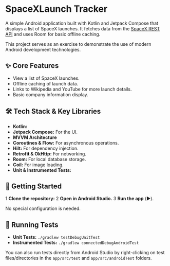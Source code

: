 # SpaceXLaunch Tracker

A simple Android application built with Kotlin and Jetpack Compose that displays a list of SpaceX launches.
It fetches data from the [SpaceX REST API](https://github.com/r-spacex/SpaceX-API/tree/master/docs#rspacex-api-docs) and uses Room for basic offline caching.

This project serves as an exercise to demonstrate the use of modern Android development technologies.

## ✨ Core Features

*   View a list of SpaceX launches.
*   Offline caching of launch data.
*   Links to Wikipedia and YouTube for more launch details.
*   Basic company information display.

## 🛠️ Tech Stack & Key Libraries

*   **Kotlin:**
*   **Jetpack Compose:** For the UI.
*   **MVVM Architecture**
*   **Coroutines & Flow:** For asynchronous operations.
*   **Hilt:** For dependency injection.
*   **Retrofit & OkHttp:** For networking.
*   **Room:** For local database storage.
*   **Coil:** For image loading.
*   **Unit & Instrumented Tests:**

## 🚀 Getting Started

1  **Clone the repository:**
2  **Open in Android Studio.**
3  **Run the app** (▶️).

No special configuration is needed.

## 🧪 Running Tests

*   **Unit Tests:** `./gradlew testDebugUnitTest`
*   **Instrumented Tests:** `./gradlew connectedDebugAndroidTest`

You can also run tests directly from Android Studio by right-clicking on test files/directories in the `app/src/test` and `app/src/androidTest` folders.

